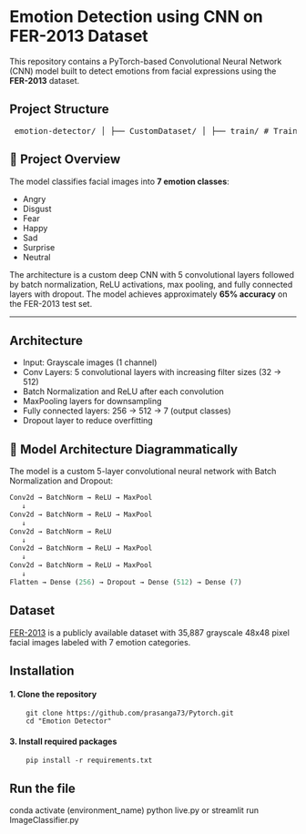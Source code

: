 # Emotion Detection using CNN on FER-2013 Dataset

This repository contains a PyTorch-based Convolutional Neural Network (CNN) model built to detect emotions from facial expressions using the **FER-2013** dataset.

## Project Structure 

<pre> emotion-detector/ │ ├── CustomDataset/ │ ├── train/ # Training images organized by emotion labels │ └── test/ # Test images organized by emotion labels │ ├── models/ │ └── modeldrop4.pth # Trained PyTorch model (not committed to Git) │ ├── helper_functions.py # Utility functions for preprocessing, evaluation, etc. ├── ImageClassifier.py # Contains the CustomCNN model architecture ├── trainNN.py # Script to train the CNN on FER-2013 dataset ├── live.py # Live emotion detection using webcam and OpenCV ├── live.ipynb # Jupyter notebook version of live detection ├── main.ipynb # Notebook for model training/visualization/testing ├── requirements.txt # Python package dependencies ├── README.md # Project documentation └── .gitignore # Files and folders ignored by Git </pre>


## 🚀 Project Overview

The model classifies facial images into **7 emotion classes**:
- Angry
- Disgust
- Fear
- Happy
- Sad
- Surprise
- Neutral

The architecture is a custom deep CNN with 5 convolutional layers followed by batch normalization, ReLU activations, max pooling, and fully connected layers with dropout. The model achieves approximately **65% accuracy** on the FER-2013 test set.

---

## Architecture

- Input: Grayscale images (1 channel)
- Conv Layers: 5 convolutional layers with increasing filter sizes (32 → 512)
- Batch Normalization and ReLU after each convolution
- MaxPooling layers for downsampling
- Fully connected layers: 256 → 512 → 7 (output classes)
- Dropout layer to reduce overfitting

## 🧠 Model Architecture Diagrammatically

The model is a custom 5-layer convolutional neural network with Batch Normalization and Dropout:

```python
Conv2d → BatchNorm → ReLU → MaxPool  
   ↓  
Conv2d → BatchNorm → ReLU → MaxPool  
   ↓  
Conv2d → BatchNorm → ReLU  
   ↓  
Conv2d → BatchNorm → ReLU → MaxPool  
   ↓  
Conv2d → BatchNorm → ReLU → MaxPool  
   ↓  
Flatten → Dense (256) → Dropout → Dense (512) → Dense (7)

```

## Dataset

[FER-2013](https://www.kaggle.com/datasets/msambare/fer2013) is a publicly available dataset with 35,887 grayscale 48x48 pixel facial images labeled with 7 emotion categories.

## Installation

#### 1. Clone the repository
        git clone https://github.com/prasanga73/Pytorch.git
        cd "Emotion Detector"

#### 3. Install required packages
        pip install -r requirements.txt

## Run the file
   conda activate (environment_name)
   python live.py 
   or
   streamlit run ImageClassifier.py